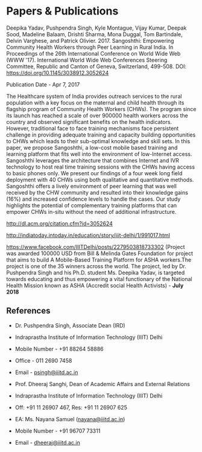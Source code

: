 # Papers & Publications

Deepika Yadav, Pushpendra Singh, Kyle Montague, Vijay Kumar, Deepak Sood, Madeline Balaam, Drishti Sharma, Mona Duggal, Tom Bartindale, Delvin Varghese, and Patrick Olivier. 2017. Sangoshthi: Empowering Community Health Workers through Peer Learning in Rural India. In Proceedings of the 26th International Conference on World Wide Web (WWW '17). International World Wide Web Conferences Steering Committee, Republic and Canton of Geneva, Switzerland, 499-508. DOI: <https://doi.org/10.1145/3038912.3052624>

Publication Date - Apr 7, 2017

The Healthcare system of India provides outreach services to the rural population with a key focus on the maternal and child health through its flagship program of Community Health Workers (CHWs). The program since its launch has reached a scale of over 900000 health workers across the country and observed significant benefits on the health indicators. However, traditional face to face training mechanisms face persistent challenge in providing adequate training and capacity building opportunities to CHWs which leads to their sub-optimal knowledge and skill sets. In this paper, we propose Sangoshthi, a low-cost mobile based training and learning platform that fits well into the environment of low-Internet access. Sangoshthi leverages the architecture that combines Internet and IVR technology to host real time training sessions with the CHWs having access to basic phones only. We present our findings of a four week long field deployment with 40 CHWs using both qualitative and quantitative methods. Sangoshthi offers a lively environment of peer learning that was well received by the CHW community and resulted into their knowledge gains (16%) and increased confidence levels to handle the cases. Our study highlights the potential of complementary training platforms that can empower CHWs in-situ without the need of additional infrastructure.

<http://dl.acm.org/citation.cfm?id=3052624>

<http://indiatoday.intoday.in/education/story/iiit-delhi/1/991017.html>

<https://www.facebook.com/IIITDelhi/posts/2279503818733302> (Project was awarded 100000 USD from Bill & Melinda Gates Foundation for project that aims to build A Mobile-Based Training Platform for ASHA workers.The project is one of the 35 winners across the world. The project, led by Dr. Pushpendra Singh and his Ph.D. student Ms. Deepika Yadav, is targeted towards educating and thus empowering a vital functionary of the National Health Mission known as ASHA (Accredit social Health Activists) - **July 2018**

## References

- Dr. Pushpendra Singh, Associate Dean (IRD)
- Indraprastha Institute of Information Technology (IIIT) Delhi
- Mobile Number - +91 88264 58886
- Office - 011 2690 7458
- Email - <psingh@iiitd.ac.in>

- Prof. Dheeraj Sanghi, Dean of Academic Affairs and External Relations
- Indraprastha Institute of Information Technology (IIIT) Delhi
- Off: +91 11 26907 467, Res: +91 11 26907 625
- EA: Ms. Nayana Samuel (<nayana@iiitd.ac.in>)
- Mobile Number - +91 96707 73311
- Email - <dheeraj@iiitd.ac.in>
